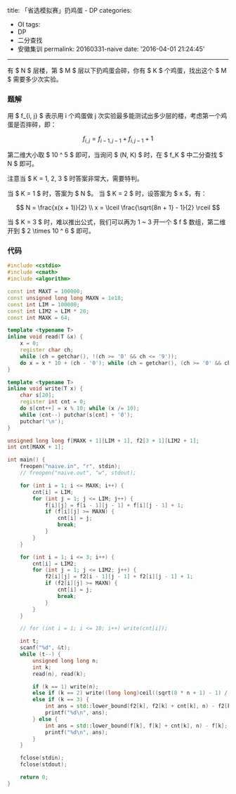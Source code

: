 title: 「省选模拟赛」扔鸡蛋 - DP
categories:
  - OI
tags:
  - DP
  - 二分查找
  - 安徽集训
permalink: 20160331-naive
date: '2016-04-01 21:24:45'
---

有 $ N $ 层楼，第 $ M $ 层以下扔鸡蛋会碎，你有 $ K $ 个鸡蛋，找出这个 $ M $ 需要多少次实验。

<!-- more -->

### 题解

用 $ f_{i, j} $ 表示用 i 个鸡蛋做 j 次实验最多能测试出多少层的楼，考虑第一个鸡蛋是否摔碎，即：

$$ f_{i, j} = f_{i - 1, j - 1} + f_{i, j - 1} + 1 $$

第二维大小取 $ 10 ^ 5 $ 即可，当询问 $ (N, K) $ 时，在 $ f_K $ 中二分查找 $ N $ 即可。

注意当 $ K = 1, 2, 3 $ 时答案非常大，需要特判。

当 $ K = 1 $ 时，答案为 $ N $。
当 $ K = 2 $ 时，设答案为 $ x $，有：

$$ N = \frac{x(x + 1)}{2} \\ x = \lceil \frac{\sqrt{8n + 1} - 1}{2} \rceil $$

当 $ K = 3 $ 时，难以推出公式，我们可以再为 1 ~ 3 开一个 $ f $ 数组，第二维开到 $ 2 \times 10 ^ 6 $ 即可。

### 代码

```cpp
#include <cstdio>
#include <cmath>
#include <algorithm>

const int MAXT = 100000;
const unsigned long long MAXN = 1e18;
const int LIM = 100000;
const int LIM2 = LIM * 20;
const int MAXK = 64;

template <typename T>
inline void read(T &x) {
    x = 0;
    register char ch;
    while (ch = getchar(), !(ch >= '0' && ch <= '9'));
    do x = x * 10 + (ch - '0'); while (ch = getchar(), (ch >= '0' && ch <= '9'));
}

template <typename T>
inline void write(T x) {
    char s[20];
    register int cnt = 0;
    do s[cnt++] = x % 10; while (x /= 10);
    while (cnt--) putchar(s[cnt] + '0');
    putchar('\n');
}

unsigned long long f[MAXK + 1][LIM + 1], f2[3 + 1][LIM2 + 1];
int cnt[MAXK + 1];

int main() {
    freopen("naive.in", "r", stdin);
    // freopen("naive.out", "w", stdout);

    for (int i = 1; i <= MAXK; i++) {
        cnt[i] = LIM;
        for (int j = 1; j <= LIM; j++) {
            f[i][j] = f[i - 1][j - 1] + f[i][j - 1] + 1;
            if (f[i][j] >= MAXN) {
                cnt[i] = j;
                break;
            }
        }
    }

    for (int i = 1; i <= 3; i++) {
        cnt[i] = LIM2;
        for (int j = 1; j <= LIM2; j++) {
            f2[i][j] = f2[i - 1][j - 1] + f2[i][j - 1] + 1;
            if (f2[i][j] >= MAXN) {
                cnt[i] = j;
                break;
            }
        }
    }

    // for (int i = 1; i <= 10; i++) write(cnt[i]);

    int t;
    scanf("%d", &t);
    while (t--) {
        unsigned long long n;
        int k;
        read(n), read(k);

        if (k == 1) write(n);
        else if (k == 2) write((long long)ceil((sqrt(8 * n + 1) - 1) / 2));
        else if (k == 3) {
            int ans = std::lower_bound(f2[k], f2[k] + cnt[k], n) - f2[k];
            printf("%d\n", ans);
        } else {
            int ans = std::lower_bound(f[k], f[k] + cnt[k], n) - f[k];
            printf("%d\n", ans);
        }
    }

    fclose(stdin);
    fclose(stdout);

    return 0;
}
```